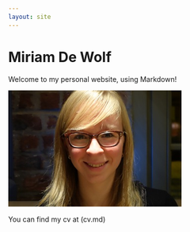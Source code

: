 ```yaml
---
layout: site
---
```

# Miriam De Wolf
Welcome to my personal website, using Markdown!

![This is me](images/kleine_miriam.jpg)

You can find my cv at (cv.md)
